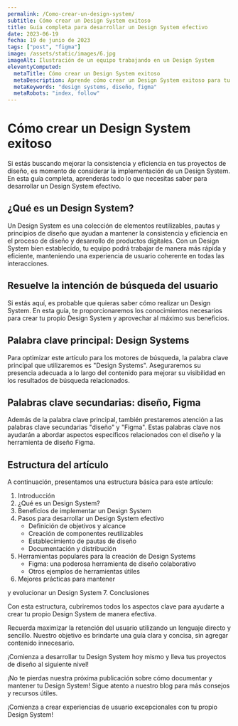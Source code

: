 ```yaml
---
permalink: /Como-crear-un-design-system/
subtitle: Cómo crear un Design System exitoso
title: Guía completa para desarrollar un Design System efectivo
date: 2023-06-19
fecha: 19 de junio de 2023
tags: ["post", "figma"]
image: /assets/static/images/6.jpg
imageAlt: Ilustración de un equipo trabajando en un Design System
eleventyComputed:
  metaTitle: Cómo crear un Design System exitoso
  metaDescription: Aprende cómo crear un Design System exitoso para tu proyecto. Descubre las mejores prácticas, herramientas y consejos para optimizar tu flujo de trabajo y mejorar la consistencia en el diseño. ¡Comienza a crear experiencias de usuario excepcionales con tu propio Design System!
  metaKeywords: "design systems, diseño, figma"
  metaRobots: "index, follow"
---
```


# Cómo crear un Design System exitoso

Si estás buscando mejorar la consistencia y eficiencia en tus proyectos de diseño, es momento de considerar la implementación de un Design System. En esta guía completa, aprenderás todo lo que necesitas saber para desarrollar un Design System efectivo.

## ¿Qué es un Design System?

Un Design System es una colección de elementos reutilizables, pautas y principios de diseño que ayudan a mantener la consistencia y eficiencia en el proceso de diseño y desarrollo de productos digitales. Con un Design System bien establecido, tu equipo podrá trabajar de manera más rápida y eficiente, manteniendo una experiencia de usuario coherente en todas las interacciones.

## Resuelve la intención de búsqueda del usuario

Si estás aquí, es probable que quieras saber cómo realizar un Design System. En esta guía, te proporcionaremos los conocimientos necesarios para crear tu propio Design System y aprovechar al máximo sus beneficios.

## Palabra clave principal: Design Systems

Para optimizar este artículo para los motores de búsqueda, la palabra clave principal que utilizaremos es "Design Systems". Aseguraremos su presencia adecuada a lo largo del contenido para mejorar su visibilidad en los resultados de búsqueda relacionados.

## Palabras clave secundarias: diseño, Figma

Además de la palabra clave principal, también prestaremos atención a las palabras clave secundarias "diseño" y "Figma". Estas palabras clave nos ayudarán a abordar aspectos específicos relacionados con el diseño y la herramienta de diseño Figma.

## Estructura del artículo

A continuación, presentamos una estructura básica para este artículo:

1. Introducción
2. ¿Qué es un Design System?
3. Beneficios de implementar un Design System
4. Pasos para desarrollar un Design System efectivo
   - Definición de objetivos y alcance
   - Creación de componentes reutilizables
   - Establecimiento de pautas de diseño
   - Documentación y distribución
5. Herramientas populares para la creación de Design Systems
   - Figma: una poderosa herramienta de diseño colaborativo
   - Otros ejemplos de herramientas útiles
6. Mejores prácticas para mantener

y evolucionar un Design System 7. Conclusiones

Con esta estructura, cubriremos todos los aspectos clave para ayudarte a crear tu propio Design System de manera efectiva.

Recuerda maximizar la retención del usuario utilizando un lenguaje directo y sencillo. Nuestro objetivo es brindarte una guía clara y concisa, sin agregar contenido innecesario.

¡Comienza a desarrollar tu Design System hoy mismo y lleva tus proyectos de diseño al siguiente nivel!

¡No te pierdas nuestra próxima publicación sobre cómo documentar y mantener tu Design System! Sigue atento a nuestro blog para más consejos y recursos útiles.

¡Comienza a crear experiencias de usuario excepcionales con tu propio Design System!

```

```
